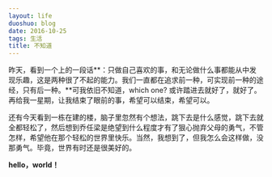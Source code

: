 ```yaml
---
layout: life
duoshuo: blog
date: 2016-10-25
tags: 生活
title: 不知道
---
```



昨天，看到一个上的一段话**：只做自己喜欢的事，和无论做什么事都能从中发现乐趣，这是两种很了不起的能力。我们一直都在追求前一种，可实现前一种的途经，只有后一种。**可我依旧不知道，which one? 或许踏进去就好了，就好了。再给我一星期，让我结束了眼前的事，希望可以结束，希望可以。

还有今天看到一栋在建的楼，脑子里忽然有个想法，跳下去是什么感觉，跳下去就全都轻松了，然后想到乔任梁是绝望到什么程度才有了狠心抛弃父母的勇气，不管怎样，希望他在那个轻松的世界里快乐。当然，我想到了，但我怎么会这样做，没那勇气。毕竟，世界有时还是很美好的。

**hello，world！**


